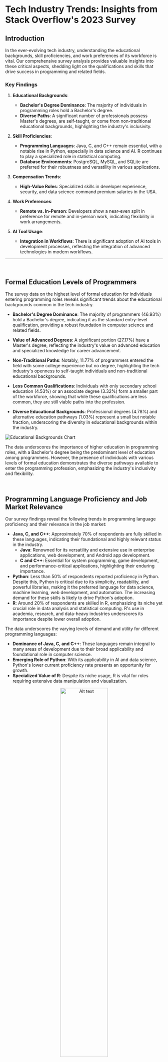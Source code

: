 
# Tech Industry Trends: Insights from Stack Overflow's 2023 Survey

## Introduction

In the ever-evolving tech industry, understanding the educational backgrounds, skill proficiencies, and work preferences of its workforce is vital. Our comprehensive survey analysis provides valuable insights into these critical aspects, shedding light on the qualifications and skills that drive success in programming and related fields.

### Key Findings

1. **Educational Backgrounds**: 
   - **Bachelor's Degree Dominance**: The majority of individuals in programming roles hold a Bachelor's degree.
   - **Diverse Paths**: A significant number of professionals possess Master's degrees, are self-taught, or come from non-traditional educational backgrounds, highlighting the industry's inclusivity.

2. **Skill Proficiencies**:
   - **Programming Languages**: Java, C, and C++ remain essential, with a notable rise in Python, especially in data science and AI. R continues to play a specialized role in statistical computing.
   - **Database Environments**: PostgreSQL, MySQL, and SQLite are preferred for their robustness and versatility in various applications.

3. **Compensation Trends**:
   - **High-Value Roles**: Specialized skills in developer experience, security, and data science command premium salaries in the USA.

4. **Work Preferences**:
   - **Remote vs. In-Person**: Developers show a near-even split in preference for remote and in-person work, indicating flexibility in work arrangements.

5. **AI Tool Usage**:
   - **Integration in Workflows**: There is significant adoption of AI tools in development processes, reflecting the integration of advanced technologies in modern workflows.

****
<br>

## Formal Education Levels of Programmers

The survey data on the highest level of formal education for individuals entering programming roles reveals significant trends about the educational backgrounds common in the tech industry.

- **Bachelor's Degree Dominance**: The majority of programmers (46.93%) hold a Bachelor's degree, indicating it as the standard entry-level qualification, providing a robust foundation in computer science and related fields.
  
- **Value of Advanced Degrees**: A significant portion (27.17%) have a Master's degree, reflecting the industry's value on advanced education and specialized knowledge for career advancement.
  
- **Non-Traditional Paths**: Notably, 11.77% of programmers entered the field with some college experience but no degree, highlighting the tech industry's openness to self-taught individuals and non-traditional educational backgrounds.
  
- **Less Common Qualifications**: Individuals with only secondary school education (4.53%) or an associate degree (3.32%) form a smaller part of the workforce, showing that while these qualifications are less common, they are still viable paths into the profession.
  
- **Diverse Educational Backgrounds**: Professional degrees (4.78%) and alternative education pathways (1.03%) represent a small but notable fraction, underscoring the diversity in educational backgrounds within the industry.

![Educational Backgrounds Chart](Charts/6.png)

The data underscores the importance of higher education in programming roles, with a Bachelor's degree being the predominant level of education among programmers. However, the presence of individuals with various levels of formal education demonstrates the diverse pathways available to enter the programming profession, emphasizing the industry's inclusivity and flexibility.

<br>

## Programming Language Proficiency and Job Market Relevance

Our survey findings reveal the following trends in programming language proficiency and their relevance in the job market:

- **Java, C, and C++**: Approximately 70% of respondents are fully skilled in these languages, indicating their foundational and highly relevant status in the industry. 
  - **Java**: Renowned for its versatility and extensive use in enterprise applications, web development, and Android app development.
  - **C and C++**: Essential for system programming, game development, and performance-critical applications, highlighting their enduring importance.
- **Python**: Less than 50% of respondents reported proficiency in Python. Despite this, Python is critical due to its simplicity, readability, and powerful libraries, making it the preferred language for data science, machine learning, web development, and automation. The increasing demand for these skills is likely to drive Python's adoption.
- **R**: Around 20% of respondents are skilled in R, emphasizing its niche yet crucial role in data analysis and statistical computing. R's use in academia, research, and data-heavy industries underscores its importance despite lower overall adoption.

The data underscores the varying levels of demand and utility for different programming languages:
- **Dominance of Java, C, and C++**: These languages remain integral to many areas of development due to their broad applicability and foundational role in computer science.
- **Emerging Role of Python**: With its applicability in AI and data science, Python's lower current proficiency rate presents an opportunity for growth.
- **Specialized Value of R**: Despite its niche usage, R is vital for roles requiring extensive data manipulation and visualization.

<p align="center">
  <img src="Charts/7.png" alt="Alt text" width="55%">
 
</p>


Understanding these trends enables both current professionals and aspiring programmers to prioritize their learning to align with market needs, ensuring they stay competitive and capable of meeting industry demands.

<br>

## Global Disparities in Programming Job Entries

The survey data on job entries by country reveals significant disparities in the number of professionals entering the programming field across different nations. Here are the details and arguments about the top three countries in terms of entries into this job area:

### United States of America (11,852 entries)
The United States leads by a substantial margin, with 11,852 entries. This dominance can be attributed to several factors:
- **Robust Tech Industry**: Numerous global tech giants headquartered in the US offer extensive job opportunities.
- **Educational Excellence**: The US educational system produces a high number of graduates in computer science and related fields, supported by world-renowned universities and a strong emphasis on STEM education.
- **Entrepreneurial Culture**: Significant venture capital investment in tech startups creates a fertile environment for programming professionals.

### Germany (3,969 entries)
Germany ranks second with 3,969 entries. As Europe’s largest economy, Germany has a strong industrial base and a growing tech sector.
- **Engineering Prowess**: Known for its engineering excellence, Germany is advancing in fields like automotive technology, industrial automation, and renewable energy, all of which require substantial software development expertise.
- **Quality Education**: The country's emphasis on high-quality education and vocational training contributes to a steady influx of skilled programmers into the job market.

### United Kingdom of Great Britain and Northern Ireland (3,536 entries)
The United Kingdom follows closely with 3,536 entries.
- **Established Tech Industry**: Significant tech hubs in London, Manchester, and Edinburgh drive demand for programming talent.
- **Higher Education System**: Leading universities in the UK produce a steady stream of computer science graduates, underpinning its position as a major player in the tech industry.

The disparity in job entries across different countries highlights the varying levels of development and investment in the tech sector globally. Countries like the United States, Germany, and the United Kingdom have established themselves as leading tech hubs due to a combination of strong educational systems, significant economic investment in technology, and a vibrant industry ecosystem that supports innovation and job creation.

In contrast, countries with minimal entries, such as Tajikistan and the Lao People's Democratic Republic, often face economic and infrastructural challenges that hinder the development of a robust tech industry. Limited access to quality education in technology-related fields and fewer job opportunities in the tech sector contribute to the low number of programming professionals in these regions.

![Global Disparities in Programming Job Entries](Charts/8.png)
These findings underscore the importance of strategic investments in education, infrastructure, and industry support to foster a thriving tech ecosystem capable of attracting and nurturing programming talent.

<br>

## Top Utilized and Preferences in Database Environments

The survey data reveals interesting trends in database environments where developers have done extensive work over the past year and their preferences for the upcoming year.

- **PostgreSQL (15.71%)**: Leads the pack, highlighting its popularity due to its robustness, scalability, and open-source nature.
- **MySQL (14.17%)**: Follows closely, reflecting its widespread use in web applications and as a reliable relational database management system.
- **SQLite (10.65%)**: Notable for its lightweight and self-contained nature, making it popular for mobile and embedded applications.
- **MongoDB (8.8%) and Microsoft SQL Server (8.78%)**: Show significant usage, emphasizing their roles in handling large datasets and enterprise-level applications respectively.
- **Redis (7.04%) and MariaDB (6.07%)**: Appreciated for their performance and compatibility.
- **Elasticsearch (4.62%), DynamoDB (3.06%), and Oracle (3.38%)**: Serve specialized needs in search, NoSQL databases, and large-scale enterprise solutions.

Looking ahead, the preferences for database environments indicate a continued reliance on established technologies with strong community support and versatility.

- **PostgreSQL and MySQL's high ratios**: Suggest developers value their ongoing evolution and reliability.
- **SQLite's considerable ratio**: Underlines the growing trend towards mobile and lightweight applications.
- **Interest in MongoDB and Microsoft SQL Server**: Indicates a sustained need for flexible, scalable, and robust database solutions.
- **Redis's popularity**: Points to the importance of in-memory data structure stores for caching and real-time analytics.
- **Specialized roles of Elasticsearch, DynamoDB, and Oracle**: Continue to secure their places in the ecosystem, catering to niche but critical areas of application development.

These insights highlight the dynamic and diverse nature of database environment preferences among developers. 
![](Charts/5.png)
<br>

## Programming Languages Worked With Compared to the Programming Languages Developers Want to Work With

The survey reveals that C, Java, JavaScript, and Python are the most utilized programming languages, with usage counts of 54,823, 35,891, 30,538, and 29,245 respectively. In contrast, languages such as Visual Basic (1,097), APL (277), and Flow (138) are among the least used.

Several factors may contribute to these findings:
- **C**: Its prominence can be attributed to its foundational role in system programming and its efficiency in resource-constrained environments.
- **Java**: Widespread use in enterprise applications, coupled with its portability across platforms, ensures its continued popularity.
- **JavaScript**: Essential role in web development makes it indispensable for front-end developers.
- **Python**: Simplicity and versatility, particularly in data science, artificial intelligence, and academic research, bolster its usage.

On the other hand, less popular languages like Visual Basic, APL, and Flow are either considered outdated, have niche applications, or lack the extensive community and industry support that bolster the popularity of more commonly used languages. This disparity in usage highlights the influence of industry demands, community support, and the evolving nature of technology on programming language adoption.

### Most Languages Worked With
| Rank | Programming Language | Usage Count |
|------|----------------------|-------------|
| 1    | C                    | 66,235      |
| 2    | Java                 | 55,724      |
| 3    | JavaScript           | 48,991      |
| 4    | HTML/CSS             | 39,916      |
| 5    | SQL                  | 38,804      |
| 6    | Python               | 35,888      |
| 7    | C++                  | 15,304      |
| 8    | Visual Basic         | 3,157       |
| 9    | Flow                 | 194         |
| 10   | APL                  | 151         |

The survey data indicates that the most desired programming languages to work with are C, Java, JavaScript, and Python, with respective interest counts of 54,823, 35,891, 30,538, and 29,245. Conversely, languages such as Flow (138), APL (277), and Visual Basic (1,097) are the least desired. This trend mirrors the actual usage patterns and can be attributed to several factors:
- **C**: Demand remains high due to its critical role in system-level programming and performance-critical applications.
- **Java**: Robust ecosystem and strong presence in enterprise environments make it a preferred choice among developers.
- **JavaScript**: Highly sought after due to its indispensability in web development and the ongoing expansion of web technologies.
- **Python**: Driven by its readability, ease of use, and powerful capabilities in emerging fields like data science, machine learning, and automation.

  ![Programming Language Usage and Preference](Charts/1.png)

On the other hand, Flow, APL, and Visual Basic are less desired due to their limited application scope, lack of modern use cases, and relatively smaller communities. Visual Basic, once popular for Windows application development, has seen a decline with the rise of more modern languages. APL, known for its niche in array processing, does not attract widespread interest due to its specialized nature. Flow, being a newer and less established language, has not yet garnered significant attention or adoption. These findings reflect the alignment between industry demands, the evolution of technology, and the preferences of the developer community in selecting programming languages for current and future projects.

### Most Languages Wanted to Work With
| Rank | Programming Language | Interest Count |
|------|----------------------|----------------|
| 1    | C                    | 54,823         |
| 2    | Java                 | 35,891         |
| 3    | JavaScript           | 30,538         |
| 4    | Python               | 29,245         |
| 5    | SQL                  | 26,772         |
| 6    | HTML/CSS             | 25,663         |
| 7    | C++                  | 10,668         |
| 8    | Visual Basic         | 1,097          |
| 9    | APL                  | 277            |
| 10   | Flow                 | 138            |

<br>

## Web Frameworks Worked With Compared to the Web Frameworks Developers Want to Work With

The survey data presents a clear picture of the current and desired usage of various web frameworks. **React** emerges as the most used web framework with 26,150 users and also tops the list of frameworks developers most want to work with, with 21,653 expressing interest. This can be attributed to React's robust ecosystem, extensive community support, and flexibility in building dynamic user interfaces.

**ASP.NET** and its modern variant **ASP.NET Core** also feature prominently. ASP.NET has 13,417 users, while ASP.NET Core is used by 11,341 developers. However, when it comes to future interest, ASP.NET garners 10,397 responses, and ASP.NET Core has 9,561, indicating a strong, sustained interest in these frameworks due to their reliability, performance, and integration with the Microsoft ecosystem.

**Next.js**, a framework built on top of React, is used by 10,483 developers and ranks second in desirability with 12,273 developers wanting to work with it. This reflects the growing trend towards server-side rendering and static site generation capabilities that Next.js offers, making it a popular choice for modern web development.

On the other end of the spectrum, frameworks like **Elm**, **Lit**, and **Qwik** are the least used and desired. Elm, with 516 current users and 924 developers interested in working with it, appeals to a niche audience due to its focus on functional programming and guaranteed absence of runtime exceptions. Lit, with 446 current users and 570 wanting to use it, and Qwik, with 323 users and 1,852 expressing interest, are emerging frameworks. While they are not widely adopted yet, the interest in Qwik suggests curiosity about its performance optimizations and innovative approach to modern web development.

![Web Framework Usage and Preference](Charts/2.png)

The comparison between current usage and future interest highlights a few key trends: established frameworks like React and Next.js continue to dominate due to their versatility and strong community support. ASP.NET frameworks maintain a strong presence, driven by their enterprise-grade capabilities. Meanwhile, emerging frameworks are generating interest, pointing to a future where performance and innovation could redefine the web development landscape.

### Web Frameworks Wanted to Work With
| Rank | Web Framework | Interest Count |
|------|---------------|----------------|
| 1    | React         | 21,653         |
| 2    | Next.js       | 12,273         |
| 3    | ASP.NET       | 10,397         |
| 4    | ASP.NET Core  | 9,561          |
| 5    | Qwik          | 1,852          |
| 6    | Elm           | 924            |
| 7    | Lit           | 570            |

### Web Frameworks Have Worked With
| Rank | Web Framework  | User Count |
|------|----------------|------------|
| 1    | React          | 26,150     |
| 2    | ASP.NET        | 13,417     |
| 3    | ASP.NET Core   | 11,341     |
| 4    | Next.js        | 10,483     |
| 5    | Elm            | 516        |
| 6    | Lit            | 446        |
| 7    | Qwik           | 323        |

<br>

## USA Top Ten Developer Types and Their Salaries with One Year of Experience

The survey data on annual total compensation across various tech roles in the USA highlights why the tech industry is considered one of the highest-paying industries. The data reveals that the highest compensation (with 1 year of experience) is being received by a **back-end developer**, with an annual compensation of $400,000. This is likely due to the critical role they play in building and maintaining the server-side logic of applications, which is crucial for ensuring the performance and reliability of services.

**Data scientist/Machine learning specialists** stand second on the list, with a total compensation of $300,000. This high compensation reflects the increasing demand for expertise in AI and data analytics, as these professionals drive innovation and provide valuable insights across industries.

**Hardware engineers** and **security professionals** each receive $250,000 annually. Hardware engineers are essential for developing and improving the physical components of technology, while security professionals are critical for protecting systems and data, a role that has gained heightened importance due to the rise in cyber threats.

Other roles such as **Developer Experience** ($230,000), **Developer for desktop or enterprise applications** ($220,000), and **full-stack developers** ($206,000) are also amongst the top salaried roles. The Developer Experience role, which focuses on improving the workflow and tools for developers, highlights the value placed on productivity and efficiency in software development processes.

This data underscores the varying levels of compensation tied to different specialties within the tech industry, reflecting market demand, the complexity of the roles, and the critical nature of the skills required. The high compensation for back-end developers, data scientists, and security professionals highlights their pivotal role in the current technological landscape.

### Top Ten Highest Salaries (USD)

| Rank | Working Area                                  | Total Compensation (USD) |
|------|-----------------------------------------------|--------------------------|
| 1    | Developer, back-end                          | 400,000                  |
| 2    | Data scientist or machine learning specialist| 300,000                  |
| 3    | Hardware Engineer                             | 250,000                  |
| 4    | Security professional                         | 250,000                  |
| 5    | Other working areas                           | 238,000                  |
| 6    | Developer Experience                          | 230,000                  |
| 7    | Security professional                         | 225,000                  |
| 8    | Developer, desktop or enterprise applications| 220,000                  |
| 9    | Developer, back-end                          | 220,000                  |
| 10   | Developer, full-stack                        | 206,000                  |

Further exploratory analysis of the data reveals the tech roles that, on average, earn the highest salaries. The role of **Developer Experience** tops the list with an average salary of $230,000, reflecting the high value placed on optimizing developer workflows and tools, which are crucial for enhancing productivity and efficiency in software development.

**Security professionals** follow, with an average salary of $188,666.67. This underscores the significant emphasis on cybersecurity, as protecting data and systems from breaches has become paramount in an increasingly digital world.

Developers specializing in **game or graphics development** earn an average of $155,000 annually. This high salary highlights the niche skills required in the gaming and graphics industry, which demand creativity and technical expertise.

**Hardware engineers** and **cloud infrastructure engineers** have average salaries of $137,800 and $137,645, respectively. Hardware engineers are vital for designing and developing physical computing components, while cloud infrastructure engineers ensure the reliability and scalability of cloud services, both essential roles in the tech ecosystem.

**Data scientists or machine learning specialists** earn an average of $134,250, reflecting the demand for expertise in data analytics and AI, which drive innovation and strategic decision-making in various industries.

**Back-end developers** have an average salary of $116,746.15, indicating the importance of their role in maintaining the server-side logic of applications, which is crucial for the performance and functionality of services.

**Research & Development roles** and **data engineers** earn average salaries of $114,666.67 and $113,333.33, respectively. These roles are critical for advancing technological capabilities and handling large datasets, driving progress and efficiency.

The 'Other' category, with an average salary of $109,048.18, likely includes various specialized roles that do not fit into the standard categories but still require significant expertise and contribute to the tech industry.

This data illustrates the diverse compensation landscape within the tech industry, emphasizing the value of specialized skills and the critical nature of various roles. The high salaries in roles like Developer Experience, security, and data science reflect the industry's prioritization of productivity, security, and data-driven decision-making.

### Top Ten Average Salaries (USD)

| Rank | Developer Type                              | Average Salary |
|------|---------------------------------------------|-----------------|
| 1    | Developer Experience                        | 230,000         |
| 2    | Security professional                       | 188,666.67     |
| 3    | Developer, game or graphics                 | 155,000         |
| 4    | Hardware Engineer                           | 137,800         |
| 5    | Cloud infrastructure engineer               | 137,645         |
| 6    | Data scientist or machine learning specialist | 134,250         |
| 7    | Developer, back-end                         | 116,746.15      |
| 8    | Research & Development role                 | 114,666.67      |
| 9    | Engineer, data                              | 113,333.33      |
| 10   | Other (please specify)                     | 109,048.18      |

<br>

## Work Preference Analysis of Developers

The global shift in work arrangements, accelerated by the COVID-19 pandemic, has led to diverse work preferences among professionals. This analysis focuses on understanding these preferences within the developer community. By examining data on work arrangements—remote, hybrid, and in-person—this project provides valuable insights into the current trends and preferences among developers. Such insights are crucial for tech companies, aspiring developers, and industry analysts.

This analysis is structured around four key visualizations:

- **General Work Preferences of Developers**
- **Work Preferences by Age**
- **Work Preferences by Country**
- **Work Preferences by Industry**
   
1. **General Work Preferences of Developers:** The first visualization provides a comprehensive view of developers' work preferences. The pie chart clearly shows that:
- A significant majority of developers prefer remote work.
- Hybrid work is the second most preferred option.
- In-person work is the least favored among the three categories.

2. **Work Preferences by Age**: The second set of visualizations dives deeper into how work preferences differ across various age groups. The bar charts reveal notable trends:
- Younger developers (18-24 years old) have a slightly higher preference for in-person work compared to other age groups.
- Across all age groups, remote and hybrid work arrangements are overwhelmingly preferred.
- Older developers show a particularly strong preference for remote work, likely valuing the reduced need for commuting and increased work-life balance.

<p align="center">
  <img src="Charts/10.png" alt="Alt text" width="55%">
  <img src="Charts/9.png" alt="Alt text" width="35%">
</p>


3. **Work Preferences by Country**: The third visualization analyzes work preferences across different countries, categorized into three groups based on the initial letter of the country's name:
- A to I
- J to Q
- R to Z

Each section's bar chart shows the distribution of job preferences within the group of countries. This analysis reveals significant variations in work preferences across different regions, providing valuable insights for multinational companies.
 ![Alt text](Charts/11.png)

4. **Work Preferences by Industry**: The fourth visualization delves into the variation in work preferences among different industries. The pie charts depict the proportion of work preferences for each industry category. Key findings include:
- The Information Services, IT, Software Development, or other Technology sector exhibits the highest overall flexibility, leading in both hybrid and remote work preferences.
- Traditional or physically demanding industries like Manufacturing and Legal Services show stronger preferences for in-person work.
- Financial Services exhibit a balanced approach, with notable shares in all three categories, indicating adaptability to different work environments.

![Alt text](Charts/12.png)
![Alt text](Charts/19.png)
![Alt text](Charts/20.png)

The data reveals a strong preference for remote and hybrid work among developers, which tech companies can leverage to enhance job satisfaction and productivity. Understanding age-related variations in preferences also helps create inclusive work environments. These insights are invaluable for aspiring developers, tech companies, and industry analysts, enabling them to foster a flexible, inclusive, and productive tech ecosystem.

<br>

## AI and Tech Industry

The advancement of AI and its tools has significantly streamlined workflows, benefiting users by making their tasks easier. However, it has also raised concerns about job security and created uncertainty about the appropriateness of using AI tools in professional settings. This data provides insights into these concerns by showcasing the general consensus on these issues, helping to answer some of the pressing questions and clear up confusion.

### AI Usage in Development Process

The majority of professional developers reported using AI tools in their development process (28.453k), while others expressed intentions to do so (16.98k), indicating a positive trend towards AI adoption. However, a significant number of developers stated they do not use AI tools and have no plans to do so (19.538k). This insight suggests varying attitudes towards AI among developers, with some embracing its benefits while others remain skeptical. The visualization also highlights similar trends among other developer groups, providing a comprehensive overview of AI adoption in the tech community.

![AI Usage in Development](Charts/4.png)

Interestingly, the largest proportion of individuals currently utilizing AI in development falls within the 25-34 age bracket, indicating a trend towards increased adoption among younger demographics. This suggests a shifting landscape where AI technology is progressively integrated across all age demographics, signifying its growing significance in the future.

![AI Usage by Age Group](Charts/17.png)

Furthermore, the pie chart illustrates opinions on whether using AI in the development process is favorable or not. A large majority, 48.3%, believe it is favorable, while 27.9% find it very favorable. Conversely, some developers are indifferent or express reservations about its impact. This insight sheds light on the overall sentiment towards AI adoption among developers.

![Favorability of AI Usage](Charts/3.svg)

Additionally, a grouped box plot visually represents the distribution of trust levels on accurancy of AI within each group of countries, divided into three sections based on the alphabetical range of their names.

1. **Median**: The line inside the box represents the median trust level, indicating the central tendency of the data.
2. **Interquartile Range (IQR)**: The box itself spans the IQR, containing the middle 50% of the data.
3. **Whiskers**: Lines extending from the box represent the range of the data, excluding outliers. They typically extend 1.5 times the IQR from the first and third quartiles.
4. **Outliers**: Individual data points lying beyond the whiskers are considered outliers and are shown separately.

Acording to the image, here's a customized interpretation of the trust levels in AI accuracy by country, categorized into four groups:

**Group 1: High Trust**: Countries in this group have a significant portion of responses in the 'Highly trust' category, with long bars extending towards this end. These countries exhibit a strong confidence in the accuracy of AI, suggesting positive public opinion and possibly good experiences with AI technologies.
- *Finland*
- *Singapore*

**Group 2: Moderate Trust**: This group includes countries with a majority of responses in the 'Somewhat trust' category. The trust levels are positive but not as strong as in Group 1, indicating a cautiously optimistic view of AI among the public.
- *Netherlands*
- *Nigeria*
- *Portugal*
- *United Arab Emirates*
- *Philippines*
- *Indonesia*
- *India*
- *South Korea*
- *Kenya*
- *Brazil*

**Group 3: Neutral / Mixed Feelings**: Countries here have their longest bars around the 'Neutral/Do not know' point. This suggests a lack of strong opinions towards AI accuracy, which could be due to a lack of exposure or understanding of AI technologies.
- *Germany*
- *United States*
- *United Kingdom*
- *Spain*
- *South Africa*
- *Australia*
- *Canada*
- *France*
- *Italy*
- *Poland*
- *Russia*
- *Turkey*
- *Japan*
- *Mexico*
- *Argentina*

**Group 4: Low Trust**: The final group consists of countries with the majority of responses in the 'Somewhat distrust' and 'Highly distrust' categories. These countries show skepticism towards AI accuracy, which could stem from negative experiences, lack of information, or cultural attitudes towards technology.
- *Iran*
- *Egypt*
- *Iraq*
- *Pakistan*
- *Bangladesh*
- *Sudan*
- *Venezuela*
- *Greece*
- *Colombia*
- *Afghanistan*
- *Syria*
- *North Korea*
- *Libya*
- *Haiti*
- *Central African Republic*

![Trust in AI Tool Accuracy by Country](Charts/16.png)
The grouped box plot aids in exploring variations in trust levels among different regions, guiding policymakers, researchers, and industry professionals in understanding the factors influencing trust in AI tools and devising strategies to address concerns or capitalize on positive perceptions.

<br>

### Conclusion

This analysis provides a detailed understanding of educational and skill trends within the tech industry. It equips current and aspiring professionals with essential information to navigate and excel in this dynamic field. By recognizing the diverse educational backgrounds, key skill sets, and evolving work preferences, stakeholders can foster a more inclusive, flexible, and productive tech environment.
